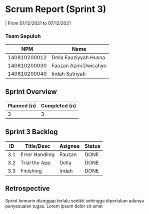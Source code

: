 # Scrum Report (Sprint 3)
| From 01/12/2021 to 07/12/2021

### Team Sepuluh
| NPM           | Name        |
| ------------- |-------------|
| 140810200012  | Della Fauziyyah Husna |
| 140810200030  | Fauzan Azmi Dwicahyo |
| 140810200040  | Indah Sutriyati |

## Sprint Overview
| Planned (n)   | Completed (n) |
| ------------- |-------------- |
| 3             | 3             |

## Sprint 3 Backlog

| ID  | Title/Desc | Asignee | Status |
| --- | ---------- | ------- | ------ |
| 3.1 | Error Handling | Fauzan | DONE |
| 3.2 | Trial the App | Della | DONE |
| 3.3 | Finishing | Indah | DONE |

## Retrospective 

Sprint kemarin dianggap terlalu sedikit sehingga diperlukan adanya penyesuaian tugas. Lorem ipsum dolor sit amet


